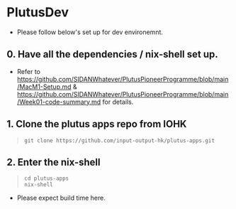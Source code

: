 # PlutusDev
* Please follow below's set up for dev environemnt.

## 0. Have all the dependencies / nix-shell set up.
* Refer to https://github.com/SIDANWhatever/PlutusPioneerProgramme/blob/main/MacM1-Setup.md & https://github.com/SIDANWhatever/PlutusPioneerProgramme/blob/main/Week01-code-summary.md for details.

## 1. Clone the plutus apps repo from IOHK
>```
>git clone https://github.com/input-output-hk/plutus-apps.git
>```

## 2. Enter the nix-shell
>```
>cd plutus-apps
>nix-shell
>```
* Please expect build time here.
